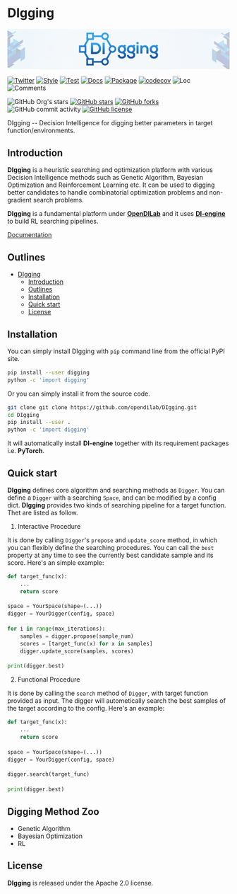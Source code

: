# DIgging

<img src="./docs/figs/digging_banner.png" alt="icon"/>

[![Twitter](https://img.shields.io/twitter/url?style=social&url=https%3A%2F%2Ftwitter.com%2Fopendilab)](https://twitter.com/opendilab)
[![Style](https://github.com/opendilab/digging/actions/workflows/style.yml/badge.svg)](https://github.com/opendilab/DIgging/actions/workflows/style.yml?query=workflow%3A%22Style+And+Badge%22)
[![Test](https://github.com/opendilab/digging/actions/workflows/test.yml/badge.svg)](https://github.com/opendilab/DIgging/actions/workflows/test.yml?query=workflow%3A%22Code+Test%22)
[![Docs](https://github.com/opendilab/digging/actions/workflows/doc.yml/badge.svg)](https://github.com/opendilab/DIgging/actions/workflows/doc.yml?query=workflow%3A%22Docs+Deploy%22)
[![Package](https://github.com/opendilab/digging/actions/workflows/release.yml/badge.svg)](https://github.com/opendilab/DIgging/actions/workflows/release.yml?query=workflow%3A%22Package+Release%22)
[![codecov](https://img.shields.io/codecov/c/github/opendilab/digging)](https://app.codecov.io/gh/opendilab/digging)
![Loc](https://img.shields.io/endpoint?url=https://gist.githubusercontent.com/RobinC94/7f38f27fb3b34d4bf4d2dbcfcc73d981/raw/loc.json)
![Comments](https://img.shields.io/endpoint?url=https://gist.githubusercontent.com/RobinC94/7f38f27fb3b34d4bf4d2dbcfcc73d981/raw/comments.json)

![GitHub Org's stars](https://img.shields.io/github/stars/opendilab)
[![GitHub stars](https://img.shields.io/github/stars/opendilab/digging)](https://github.com/opendilan/digging/stargazers)
[![GitHub forks](https://img.shields.io/github/forks/opendilab/digging)](https://github.com/opendilab/digging/network)
![GitHub commit activity](https://img.shields.io/github/commit-activity/m/opendilab/digging)
[![GitHub license](https://img.shields.io/github/license/opendilab/digging)](https://github.com/opendilab/digging/blob/master/LICENSE)

DIgging -- Decision Intelligence for digging better parameters in target function/environments.

## Introduction

**DIgging** is a heuristic searching and optimization platform with various Decision Intelligence methods such as Genetic Algorithm, Bayesian Optimization and Reinforcement Learning etc. It can be used to digging better candidates to handle combinatorial optimization problems and non-gradient search problems.

**DIgging** is a fundamental platform under [**OpenDILab**](http://opendilab.org/) and it uses [**DI-engine**](https://github.com/opendilab/DI-engine) to build RL searching pipelines.

[Documentation](https://opendilab.github.io/DIgging/index.html)

## Outlines

- [DIgging](#digging)
  - [Introduction](#introduction)
  - [Outlines](#outlines)
  - [Installation](#installation)
  - [Quick start](#quick-start)
  - [License](#license)

## Installation

You can simply install DIgging with `pip` command line from the official PyPI site.

```bash
pip install --user digging
python -c 'import digging'
```

Or you can simply install it from the source code.

```bash
git clone git clone https://github.com/opendilab/DIgging.git
cd DIgging
pip install --user .
python -c 'import digging'
```

It will automatically install **DI-engine** together with its requirement packages i.e. **PyTorch**.

## Quick start

**DIgging** defines core algorithm and searching methods as `Digger`. You can define a `Digger` with a searching `Space`,
and can be modified by a config dict.
**DIgging** provides two kinds of searching pipeline for a target function. Thet are listed as follow.

1. Interactive Procedure

It is done by calling `Digger`'s `propose` and `update_score` method, in which you can flexibly define the searching
procedures. You can call the `best` property at any time to see the currently best candidate sample and its score.
Here's an simple example:

```python
def target_func(x):
    ...
	return score

space = YourSpace(shape=(...))
digger = YourDigger(config, space)

for i in range(max_iterations):
    samples = digger.propose(sample_num)
    scores = [target_func(x) for x in samples]
    digger.update_score(samples, scores)

print(digger.best)
```

2. Functional Procedure

It is done by calling the `search` method of `Digger`, with target function provided as input. The digger will
autometically search the best samples of the target according to the config. Here's an example:

```python
def target_func(x):
    ...
    return score

space = YourSpace(shape=(...))
digger = YourDigger(config, space)

digger.search(target_func)

print(digger.best)
```

## Digging Method Zoo

- Genetic Algorithm
- Bayesian Optimization
- RL

## License

**DIgging** is released under the Apache 2.0 license.
